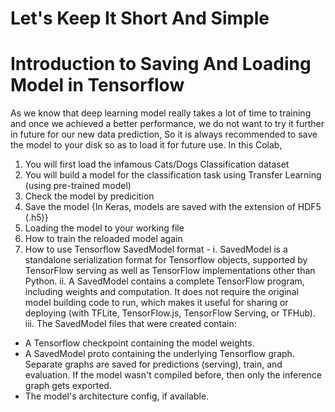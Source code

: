 # Let's Keep It Short And Simple
# Introduction to Saving And Loading Model in Tensorflow
As we know that deep learning model really takes a lot of time to training and once we achieved a better performance, we do not want to try it further in future for our new data prediction, So it is always recommended to save the model to your disk so as to load it for future use.
In this Colab,
1. You will first load the infamous Cats/Dogs Classification dataset 
2. You will build a model for the classification task using Transfer Learning (using pre-trained model)
3. Check the model by predicition
4. Save the model {In Keras, models are saved with the extension of HDF5 (.h5)}
5. Loading the model to your working file
6. How to train the reloaded model again
7. How to use Tensorflow SavedModel format -
i. SavedModel is a standalone serialization format for Tensorflow objects, supported by TensorFlow serving as well as TensorFlow implementations other than                      Python. 
ii. A SavedModel contains a complete TensorFlow program, including weights and computation. It does not require the original model building code to run,                         which makes it useful for sharing or deploying (with TFLite, TensorFlow.js, TensorFlow Serving, or TFHub).
iii. The SavedModel files that were created contain:
- A Tensorflow checkpoint containing the model weights.
- A SavedModel proto containing the underlying Tensorflow graph. Separate graphs are saved for predictions (serving), train, and evaluation. If the model                        wasn't compiled before, then only the inference graph gets exported.
- The model's architecture config, if available.
